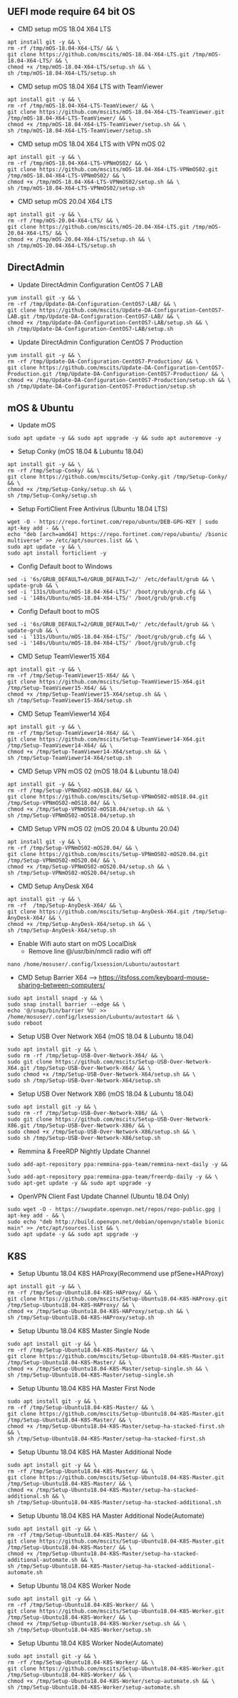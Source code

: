 ## UEFI mode require 64 bit OS

- CMD setup mOS 18.04 X64 LTS
```
apt install git -y && \
rm -rf /tmp/mOS-18.04-X64-LTS/ && \
git clone https://github.com/mscits/mOS-18.04-X64-LTS.git /tmp/mOS-18.04-X64-LTS/ && \
chmod +x /tmp/mOS-18.04-X64-LTS/setup.sh && \
sh /tmp/mOS-18.04-X64-LTS/setup.sh
```
- CMD setup mOS 18.04 X64 LTS with TeamViewer
```
apt install git -y && \
rm -rf /tmp/mOS-18.04-X64-LTS-TeamViewer/ && \
git clone https://github.com/mscits/mOS-18.04-X64-LTS-TeamViewer.git /tmp/mOS-18.04-X64-LTS-TeamViewer/ && \
chmod +x /tmp/mOS-18.04-X64-LTS-TeamViewer/setup.sh && \
sh /tmp/mOS-18.04-X64-LTS-TeamViewer/setup.sh
```
- CMD setup mOS 18.04 X64 LTS with VPN mOS 02
```
apt install git -y && \
rm -rf /tmp/mOS-18.04-X64-LTS-VPNmOS02/ && \
git clone https://github.com/mscits/mOS-18.04-X64-LTS-VPNmOS02.git /tmp/mOS-18.04-X64-LTS-VPNmOS02/ && \
chmod +x /tmp/mOS-18.04-X64-LTS-VPNmOS02/setup.sh && \
sh /tmp/mOS-18.04-X64-LTS-VPNmOS02/setup.sh
```
- CMD setup mOS 20.04 X64 LTS
```
apt install git -y && \
rm -rf /tmp/mOS-20.04-X64-LTS/ && \
git clone https://github.com/mscits/mOS-20.04-X64-LTS.git /tmp/mOS-20.04-X64-LTS/ && \
chmod +x /tmp/mOS-20.04-X64-LTS/setup.sh && \
sh /tmp/mOS-20.04-X64-LTS/setup.sh
```

## DirectAdmin
- Update DirectAdmin Configuration CentOS 7 LAB
```
yum install git -y && \
rm -rf /tmp/Update-DA-Configuration-CentOS7-LAB/ && \
git clone https://github.com/mscits/Update-DA-Configuration-CentOS7-LAB.git /tmp/Update-DA-Configuration-CentOS7-LAB/ && \
chmod +x /tmp/Update-DA-Configuration-CentOS7-LAB/setup.sh && \
sh /tmp/Update-DA-Configuration-CentOS7-LAB/setup.sh
```
- Update DirectAdmin Configuration CentOS 7 Production
```
yum install git -y && \
rm -rf /tmp/Update-DA-Configuration-CentOS7-Production/ && \
git clone https://github.com/mscits/Update-DA-Configuration-CentOS7-Production.git /tmp/Update-DA-Configuration-CentOS7-Production/ && \
chmod +x /tmp/Update-DA-Configuration-CentOS7-Production/setup.sh && \
sh /tmp/Update-DA-Configuration-CentOS7-Production/setup.sh
```

## mOS & Ubuntu
- Update mOS
```
sudo apt update -y && sudo apt upgrade -y && sudo apt autoremove -y
```
- Setup Conky (mOS 18.04 & Lubuntu 18.04)
```
apt install git -y && \
rm -rf /tmp/Setup-Conky/ && \
git clone https://github.com/mscits/Setup-Conky.git /tmp/Setup-Conky/ && \
chmod +x /tmp/Setup-Conky/setup.sh && \
sh /tmp/Setup-Conky/setup.sh
```
- Setup FortiClient Free Antivirus (Ubuntu 18.04 LTS)
```
wget -O - https://repo.fortinet.com/repo/ubuntu/DEB-GPG-KEY | sudo apt-key add - && \
echo "deb [arch=amd64] https://repo.fortinet.com/repo/ubuntu/ /bionic multiverse" >> /etc/apt/sources.list && \
sudo apt update -y && \
sudo apt install forticlient -y
```
- Config Default boot to Windows
```
sed -i '6s/GRUB_DEFAULT=0/GRUB_DEFAULT=2/' /etc/default/grub && \
update-grub && \
sed -i '131s/Ubuntu/mOS-18.04-X64-LTS/' /boot/grub/grub.cfg && \
sed -i '148s/Ubuntu/mOS-18.04-X64-LTS/' /boot/grub/grub.cfg
```
- Config Default boot to mOS
```
sed -i '6s/GRUB_DEFAULT=2/GRUB_DEFAULT=0/' /etc/default/grub && \
update-grub && \
sed -i '131s/Ubuntu/mOS-18.04-X64-LTS/' /boot/grub/grub.cfg && \
sed -i '148s/Ubuntu/mOS-18.04-X64-LTS/' /boot/grub/grub.cfg
```
- CMD Setup TeamViewer15 X64
```
apt install git -y && \
rm -rf /tmp/Setup-TeamViewer15-X64/ && \
git clone https://github.com/mscits/Setup-TeamViewer15-X64.git /tmp/Setup-TeamViewer15-X64/ && \
chmod +x /tmp/Setup-TeamViewer15-X64/setup.sh && \
sh /tmp/Setup-TeamViewer15-X64/setup.sh
```
- CMD Setup TeamViewer14 X64
```
apt install git -y && \
rm -rf /tmp/Setup-TeamViewer14-X64/ && \
git clone https://github.com/mscits/Setup-TeamViewer14-X64.git /tmp/Setup-TeamViewer14-X64/ && \
chmod +x /tmp/Setup-TeamViewer14-X64/setup.sh && \
sh /tmp/Setup-TeamViewer14-X64/setup.sh
```
- CMD Setup VPN mOS 02 (mOS 18.04 & Lubuntu 18.04)
```
apt install git -y && \
rm -rf /tmp/Setup-VPNmOS02-mOS18.04/ && \
git clone https://github.com/mscits/Setup-VPNmOS02-mOS18.04.git /tmp/Setup-VPNmOS02-mOS18.04/ && \
chmod +x /tmp/Setup-VPNmOS02-mOS18.04/setup.sh && \
sh /tmp/Setup-VPNmOS02-mOS18.04/setup.sh
```
- CMD Setup VPN mOS 02 (mOS 20.04 & Ubuntu 20.04)
```
apt install git -y && \
rm -rf /tmp/Setup-VPNmOS02-mOS20.04/ && \
git clone https://github.com/mscits/Setup-VPNmOS02-mOS20.04.git /tmp/Setup-VPNmOS02-mOS20.04/ && \
chmod +x /tmp/Setup-VPNmOS02-mOS20.04/setup.sh && \
sh /tmp/Setup-VPNmOS02-mOS20.04/setup.sh
```
- CMD Setup AnyDesk X64
```
apt install git -y && \
rm -rf  /tmp/Setup-AnyDesk-X64/ && \
git clone https://github.com/mscits/Setup-AnyDesk-X64.git /tmp/Setup-AnyDesk-X64/ && \
chmod +x /tmp/Setup-AnyDesk-X64/setup.sh && \
sh /tmp/Setup-AnyDesk-X64/setup.sh
```
- Enable Wifi auto start on mOS LocalDisk
  - Remove line @/usr/bin/nmcli radio wifi off
```
nano /home/mosuser/.config/lxsession/Lubuntu/autostart
```
- CMD Setup Barrier X64 --> https://itsfoss.com/keyboard-mouse-sharing-between-computers/
```
sudo apt install snapd -y && \
sudo snap install barrier --edge && \
echo '@/snap/bin/barrier %U' >> /home/mosuser/.config/lxsession/Lubuntu/autostart && \
sudo reboot
```
- Setup USB Over Network X64 (mOS 18.04 & Lubuntu 18.04)
```
sudo apt install git -y && \
sudo rm -rf /tmp/Setup-USB-Over-Network-X64/ && \
sudo git clone https://github.com/mscits/Setup-USB-Over-Network-X64.git /tmp/Setup-USB-Over-Network-X64/ && \
sudo chmod +x /tmp/Setup-USB-Over-Network-X64/setup.sh && \
sudo sh /tmp/Setup-USB-Over-Network-X64/setup.sh
```
- Setup USB Over Network X86 (mOS 18.04 & Lubuntu 18.04)
```
sudo apt install git -y && \
sudo rm -rf /tmp/Setup-USB-Over-Network-X86/ && \
sudo git clone https://github.com/mscits/Setup-USB-Over-Network-X86.git /tmp/Setup-USB-Over-Network-X86/ && \
sudo chmod +x /tmp/Setup-USB-Over-Network-X86/setup.sh && \
sudo sh /tmp/Setup-USB-Over-Network-X86/setup.sh
```
- Remmina & FreeRDP Nightly Update Channel
```
sudo add-apt-repository ppa:remmina-ppa-team/remmina-next-daily -y && \
sudo add-apt-repository ppa:remmina-ppa-team/freerdp-daily -y && \
sudo apt-get update -y && sudo apt upgrade -y
```
- OpenVPN Client Fast Update Channel (Ubuntu 18.04 Only)
```
sudo wget -O - https://swupdate.openvpn.net/repos/repo-public.gpg | apt-key add - && \
sudo echo "deb http://build.openvpn.net/debian/openvpn/stable bionic main" >> /etc/apt/sources.list && \
sudo apt update -y && sudo apt upgrade -y
```

## K8S
- Setup Ubuntu 18.04 K8S HAProxy(Recommend use pfSene+HAProxy)
```
apt install git -y && \
rm -rf /tmp/Setup-Ubuntu18.04-K8S-HAProxy/ && \
git clone https://github.com/mscits/Setup-Ubuntu18.04-K8S-HAProxy.git /tmp/Setup-Ubuntu18.04-K8S-HAProxy/ && \
chmod +x /tmp/Setup-Ubuntu18.04-K8S-HAProxy/setup.sh && \
sh /tmp/Setup-Ubuntu18.04-K8S-HAProxy/setup.sh
```
- Setup Ubuntu 18.04 K8S Master Single Node
```
sudo apt install git -y && \
rm -rf /tmp/Setup-Ubuntu18.04-K8S-Master/ && \
git clone https://github.com/mscits/Setup-Ubuntu18.04-K8S-Master.git /tmp/Setup-Ubuntu18.04-K8S-Master/ && \
chmod +x /tmp/Setup-Ubuntu18.04-K8S-Master/setup-single.sh && \
sh /tmp/Setup-Ubuntu18.04-K8S-Master/setup-single.sh
```
- Setup Ubuntu 18.04 K8S HA Master First Node
```
sudo apt install git -y && \
rm -rf /tmp/Setup-Ubuntu18.04-K8S-Master/ && \
git clone https://github.com/mscits/Setup-Ubuntu18.04-K8S-Master.git /tmp/Setup-Ubuntu18.04-K8S-Master/ && \
chmod +x /tmp/Setup-Ubuntu18.04-K8S-Master/setup-ha-stacked-first.sh && \
sh /tmp/Setup-Ubuntu18.04-K8S-Master/setup-ha-stacked-first.sh
```
- Setup Ubuntu 18.04 K8S HA Master Additional Node
```
sudo apt install git -y && \
rm -rf /tmp/Setup-Ubuntu18.04-K8S-Master/ && \
git clone https://github.com/mscits/Setup-Ubuntu18.04-K8S-Master.git /tmp/Setup-Ubuntu18.04-K8S-Master/ && \
chmod +x /tmp/Setup-Ubuntu18.04-K8S-Master/setup-ha-stacked-additional.sh && \
sh /tmp/Setup-Ubuntu18.04-K8S-Master/setup-ha-stacked-additional.sh
```
- Setup Ubuntu 18.04 K8S HA Master Additional Node(Automate)
```
sudo apt install git -y && \
rm -rf /tmp/Setup-Ubuntu18.04-K8S-Master/ && \
git clone https://github.com/mscits/Setup-Ubuntu18.04-K8S-Master.git /tmp/Setup-Ubuntu18.04-K8S-Master/ && \
chmod +x /tmp/Setup-Ubuntu18.04-K8S-Master/setup-ha-stacked-additional-automate.sh && \
sh /tmp/Setup-Ubuntu18.04-K8S-Master/setup-ha-stacked-additional-automate.sh
```
- Setup Ubuntu 18.04 K8S Worker Node
```
sudo apt install git -y && \
rm -rf /tmp/Setup-Ubuntu18.04-K8S-Worker/ && \
git clone https://github.com/mscits/Setup-Ubuntu18.04-K8S-Worker.git /tmp/Setup-Ubuntu18.04-K8S-Worker/ && \
chmod +x /tmp/Setup-Ubuntu18.04-K8S-Worker/setup.sh && \
sh /tmp/Setup-Ubuntu18.04-K8S-Worker/setup.sh
```
- Setup Ubuntu 18.04 K8S Worker Node(Automate)
```
sudo apt install git -y && \
rm -rf /tmp/Setup-Ubuntu18.04-K8S-Worker/ && \
git clone https://github.com/mscits/Setup-Ubuntu18.04-K8S-Worker.git /tmp/Setup-Ubuntu18.04-K8S-Worker/ && \
chmod +x /tmp/Setup-Ubuntu18.04-K8S-Worker/setup-automate.sh && \
sh /tmp/Setup-Ubuntu18.04-K8S-Worker/setup-automate.sh
```